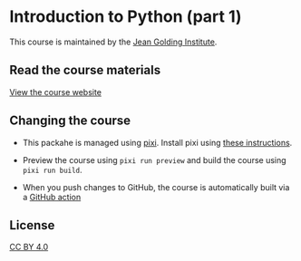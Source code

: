 # Introduction to Python (part 1)

This course is maintained by the [Jean Golding Institute](https://www.bristol.ac.uk/golding/).

## Read the course materials

[View the course website](https://bristol-training.github.io/intro-python-1/)

## Changing the course

* This packahe is managed using [pixi](https://pixi.sh/latest/). Install pixi using 
[these instructions](https://pixi.sh/latest/installation/).

* Preview the course using `pixi run preview` and build the course using `pixi run build`.

* When you push changes to GitHub, the course is automatically built via a [GitHub action](.github/workflows/publish-course.yml)

## License

[CC BY 4.0](https://creativecommons.org/licenses/by/4.0/)
